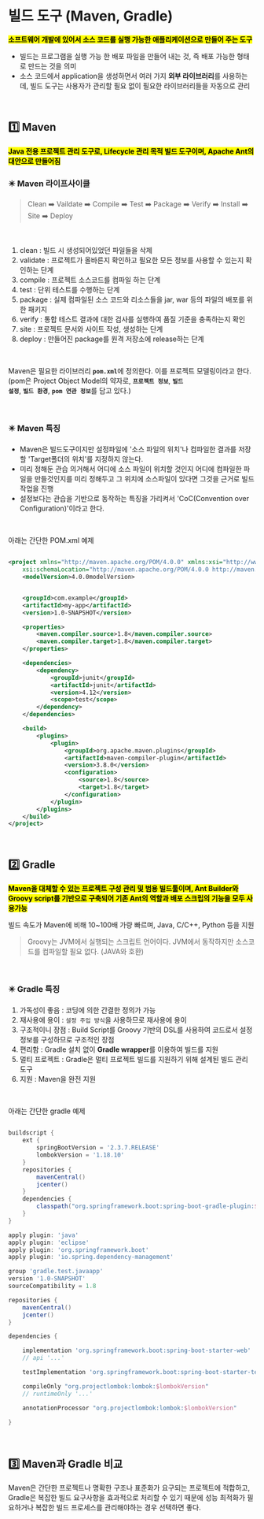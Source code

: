 # 빌드 도구 (Maven, Gradle)

<mark>**소프트웨어 개발에 있어서 소스 코드를 실행 가능한 애플리케이션으로 만들어 주는 도구**</mark>

- 빌드는 프로그램을 실행 가능 한 배포 파일을 만들어 내는 것, 즉 배포 가능한 형태로 만드는 것을 의미
- 소스 코드에서 application을 생성하면서 여러 가지 **외부 라이브러리**를 사용하는데, 빌드 도구는 사용자가 관리할 필요 없이 필요한 라이브러리들을 자동으로 관리


</br>

## 1️⃣ Maven
<mark>**Java 전용 프로젝트 관리 도구로, Lifecycle 관리 목적 빌드 도구이며, Apache Ant의 대안으로 만들어짐**</mark>


### ✴️ Maven 라이프사이클
> Clean ➡️ Vaildate ➡️ Compile ➡️ Test ➡️ Package ➡️ Verify ➡️ Install ➡️ Site ➡️ Deploy 

</br>

1. clean : 빌드 시 생성되어있었던 파일들을 삭제
2. validate : 프로젝트가 올바른지 확인하고 필요한 모든 정보를 사용할 수 있는지 확인하는 단계
3. compile : 프로젝트 소스코드를 컴파일 하는 단계
4. test : 단위 테스트를 수행하는 단계
5. package : 실제 컴파일된 소스 코드와 리소스들을 jar, war 등의 파일의 배포를 위한 패키지
6. verify : 통합 테스트 결과에 대한 검사를 실행하여 품질 기준을 충족하는지 확인
7. site : 프로젝트 문서와 사이트 작성, 생성하는 단계
8. deploy : 만들어진 package를 원격 저장소에 release하는 단계


</br>

Maven은 필요한 라이브러리 <code>**pom.xml**</code>에 정의한다. 이를 프로젝트 모델링이라고 한다. (pom은 Project Object Model의 약자로, <code>**프로젝트 정보**</code>, <code>**빌드 설정**</code>, <code>**빌드 환경**</code>, <code>**pom 연관 정보**</code>를 담고 있다.)

</br>

### ✴️ Maven 특징

- Maven은 빌드도구이지만 설정파일에 '소스 파일의 위치'나 컴파일한 결과를 저장할 'Target폴더의 위치'를 지정하지 않는다.
- 미리 정해둔 관습 의거해서 어디에 소스 파일이 위치할 것인지 어디에 컴파일한 파일을 만들것인지를 미리 정해두고 그 위치에 소스파일이 있다면 그것을 근거로 빌드 작업을 진행
- 설정보다는 관습을 기반으로 동작하는 특징을 가리켜서 'CoC(Convention over Configuration)'이라고 한다.


</br>

아래는 간단한 POM.xml 예제
```xml

<project xmlns="http://maven.apache.org/POM/4.0.0" xmlns:xsi="http://www.w3.org/2001/XMLSchema-instance"
    xsi:schemaLocation="http://maven.apache.org/POM/4.0.0 http://maven.apache.org/xsd/maven-4.0.0.xsd">
    <modelVersion>4.0.0modelVersion>


    <groupId>com.example</groupId>
    <artifactId>my-app</artifactId>
    <version>1.0-SNAPSHOT</version>

    <properties>
        <maven.compiler.source>1.8</maven.compiler.source>
        <maven.compiler.target>1.8</maven.compiler.target>
    </properties>

    <dependencies>
        <dependency>
            <groupId>junit</groupId>
            <artifactId>junit</artifactId>
            <version>4.12</version>
            <scope>test</scope>
        </dependency>
    </dependencies>

    <build>
        <plugins>
            <plugin>
                <groupId>org.apache.maven.plugins</groupId>
                <artifactId>maven-compiler-plugin</artifactId>
                <version>3.8.0</version>
                <configuration>
                    <source>1.8</source>
                    <target>1.8</target>
                </configuration>
            </plugin>
        </plugins>
    </build>
</project>

```


</br>

## 2️⃣ Gradle

<mark>**Maven을 대체할 수 있는 프로젝트 구성 관리 및 범용 빌드툴이며, Ant Builder와 Groovy script를 기반으로 구축되어 기존 Ant의 역할과 배포 스크립의 기능을 모두 사용가능**</mark>

빌드 속도가 Maven에 비해 10~100배 가량 빠르며, Java, C/C++, Python 등을 지원

> Groovy는 JVM에서 실행되는 스크립트 언어이다. JVM에서 동작하지만 소스코드를 컴파일할 필요 없다. (JAVA와 호환)

</br>

### ✴️ Gradle 특징
1. 가독성이 좋음 : 코딩에 의한 간결한 정의가 가능
2. 재사용에 용이 : <code>설정 주입 방식</code>을 사용하므로 재사용에 용이
3. 구조적이니 장점 : Build Script를 Groovy 기반의 DSL를 사용하여 코드로서 설정 정보를 구성하므로 구조적인 장점 
4. 편리함 : Gradle 설치 없이 **Gradle wrapper**를 이용하여 빌드를 지원
5. 멀티 프로젝트 : Gradle은 멀티 프로젝트 빌드를 지원하기 위해 설계된 빌드 관리 도구
6. 지원 : Maven을 완전 지원

</br>

아래는 간단한 gradle 예제

```groovy

buildscript {
    ext {
        springBootVersion = '2.3.7.RELEASE'
        lombokVersion = '1.18.10'
    }
    repositories {
        mavenCentral()
        jcenter()
    }
    dependencies {
        classpath("org.springframework.boot:spring-boot-gradle-plugin:${springBootVersion}")
    }
}

apply plugin: 'java'
apply plugin: 'eclipse'
apply plugin: 'org.springframework.boot'
apply plugin: 'io.spring.dependency-management'

group 'gradle.test.javaapp'
version '1.0-SNAPSHOT'
sourceCompatibility = 1.8

repositories {
    mavenCentral()
    jcenter()
}

dependencies {

    implementation 'org.springframework.boot:spring-boot-starter-web'
    // api '...'

    testImplementation 'org.springframework.boot:spring-boot-starter-test'

    compileOnly "org.projectlombok:lombok:$lombokVersion"
    // runtimeOnly '...'

    annotationProcessor "org.projectlombok:lombok:$lombokVersion"

}


```

</br>

## 3️⃣ Maven과 Gradle 비교

Maven은 간단한 프로젝트나 명확한 구조나 표준화가 요구되는 프로젝트에 적합하고, Gradle은 복잡한 빌드 요구사항을 효과적으로 처리할 수 있기 때문에 성능 최적화가 필요하거나 복잡한 빌드 프로세스를 관리해야하는 경우 선택하면 좋다.


</br>
